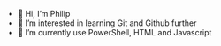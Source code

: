 - 👋 Hi, I’m Philip
- 👀 I’m interested in learning Git and Github further
- 🌱 I’m currently use PowerShell, HTML and Javascript

<!---
zBlackpearl/zBlackpearl is a ✨ special ✨ repository because its `README.md` (this file) appears on your GitHub profile.
You can click the Preview link to take a look at your changes.
--->
